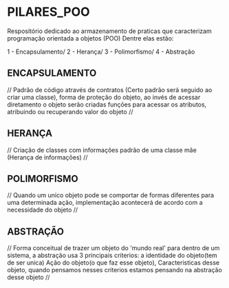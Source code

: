# PILARES_POO

Respositório dedicado ao armazenamento de praticas que caracterizam programação orientada a objetos (POO)
Dentre elas estão:

1 - Encapsulamento/
 2 - Herança/
 3 - Polimorfismo/
 4 - Abstração

## ENCAPSULAMENTO
   // Padrão de código através de contratos (Certo padrão será seguido ao criar uma classe), 
    forma de proteção do objeto, ao invés de acessar diretamento o objeto serão 
    criadas funções para acessar os atributos, atribuindo ou recuperando valor do objeto //

## HERANÇA 
   //  Criação de classes com informações padrão de uma classe mãe (Herança de informações) //

## POLIMORFISMO
   //  Quando um unico objeto pode se comportar de formas diferentes para uma determinada ação, 
       implementação acontecerá de acordo com a necessidade do objeto //

## ABSTRAÇÃO 
   //  Forma conceitual de trazer um objeto do 'mundo real' para dentro de um sistema, a 
       abstração usa 3 principais criterios: a identidade do objeto(tem de ser unica) 
       Ação do objeto(o que faz esse objeto), Caracteristicas desse objeto, quando pensamos nesses criterios
       estamos pensando na abstração desse objeto // 


